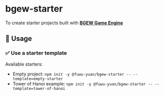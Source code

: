 # bgew-starter
To create starter projects built with **[BGEW Game Engine](https://github.com/fuwu-yuan/bgew)**

## 🚀 Usage

### ✅ Use a starter template

Available starters:

- Empty project: `npm init -y @fuwu-yuan/bgew-starter -- --template=empty-starter`
- Tower of Hanoi example: `npm init -y @fuwu-yuan/bgew-starter -- --template=tower-of-hanoi`
